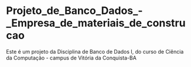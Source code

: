 # Projeto_de_Banco_Dados_-_Empresa_de_materiais_de_construcao
Este é um projeto da Disciplina de Banco de Dados I, do curso de Ciência da Computação - campus de Vitória da Conquista-BA
